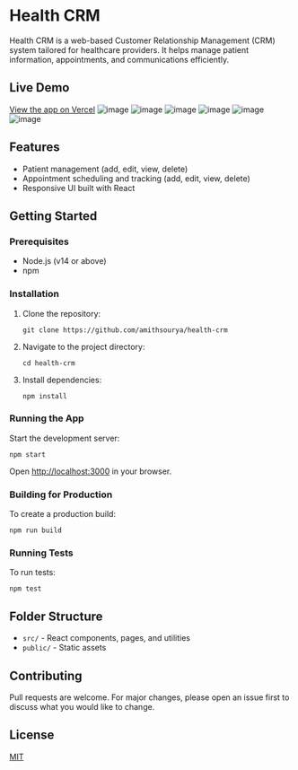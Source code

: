 # Health CRM

Health CRM is a web-based Customer Relationship Management (CRM) system tailored for healthcare providers. It helps manage patient information, appointments, and communications efficiently.

## Live Demo

[View the app on Vercel](https://health-crm-seven.vercel.app/)
![image](https://github.com/user-attachments/assets/3b5718f9-5470-48b0-979e-a6183113ba5c)
![image](https://github.com/user-attachments/assets/93bf87ca-0e40-4a1e-a6f2-16cf78e60fbd)
![image](https://github.com/user-attachments/assets/3de798b9-d019-46cb-ad03-b1348eb4211c)
![image](https://github.com/user-attachments/assets/c1aaf145-0611-45ac-b9d4-cdb76fe2b52e)
![image](https://github.com/user-attachments/assets/34eeb267-ad64-411c-b8b7-c98b1a543a8c)
![image](https://github.com/user-attachments/assets/d6b93870-94f0-4d6f-ada2-287c256f5c2e)

## Features

- Patient management (add, edit, view, delete)
- Appointment scheduling and tracking (add, edit, view, delete)
- Responsive UI built with React

## Getting Started

### Prerequisites

- Node.js (v14 or above)
- npm

### Installation

1. Clone the repository:
   ```
   git clone https://github.com/amithsourya/health-crm
   ```
2. Navigate to the project directory:
   ```
   cd health-crm
   ```
3. Install dependencies:
   ```
   npm install
   ```

### Running the App

Start the development server:
```
npm start
```
Open [http://localhost:3000](http://localhost:3000) in your browser.

### Building for Production

To create a production build:
```
npm run build
```

### Running Tests

To run tests:
```
npm test
```

## Folder Structure

- `src/` - React components, pages, and utilities
- `public/` - Static assets

## Contributing

Pull requests are welcome. For major changes, please open an issue first to discuss what you would like to change.

## License

[MIT](LICENSE)
